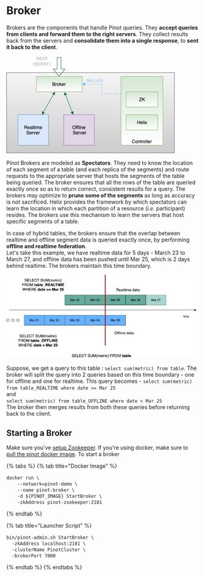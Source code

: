 # Broker

Brokers are the components that handle Pinot queries. They **accept queries from clients and forward them to the right servers**. They collect results back from the servers and **consolidate them into a single response**, to **sent it back to the client**.

![Broker interaction with other components](../../.gitbook/assets/broker-1.jpg)

Pinot Brokers are modeled as **Spectators**. They need to know the location of each segment of a table \(and each replica of the segments\) and route requests to the appropriate server that hosts the segments of the table being queried. The broker ensures that all the rows of the table are queried exactly once so as to return correct, consistent results for a query. The brokers may optimize to **prune some of the segments** as long as accuracy is not sacrificed. Helix provides the framework by which spectators can learn the location in which each partition of a resource \(_i.e._ participant\) resides. The brokers use this mechanism to learn the servers that host specific segments of a table.

In case of hybrid tables, the brokers ensure that the overlap between realtime and offline segment data is queried exactly once, by performing **offline and realtime federation**.   
Let's take this example, we have realtime data for 5 days - March 23 to March 27, and offline data has been pushed until Mar 25, which is 2 days behind realtime. The brokers maintain this time boundary. 

![](../../.gitbook/assets/timeboundary.jpg)

Suppose, we get a query to this table : `select sum(metric) from table`. The broker will split the query into 2 queries based on this time boundary - one for offline and one for realtime. This query becomes - `select sum(metric) from table_REALTIME where date >= Mar 25`  
and   
`select sum(metric) from table_OFFLINE where date < Mar 25`   
The broker then merges results from both these queries before returning back to the client.

## Starting a Broker

Make sure you've [setup Zookeeper](cluster.md#setup-a-pinot-cluster). If you're using docker, make sure to [pull the pinot docker image](cluster.md#setup-a-pinot-cluster). To start a broker 

{% tabs %}
{% tab title="Docker Image" %}
```text
docker run \
    --network=pinot-demo \
    --name pinot-broker \
    -d ${PINOT_IMAGE} StartBroker \
    -zkAddress pinot-zookeeper:2181
```
{% endtab %}

{% tab title="Launcher Script" %}
```
bin/pinot-admin.sh StartBroker \
  -zkAddress localhost:2181 \
  -clusterName PinotCluster \
  -brokerPort 7000
```
{% endtab %}
{% endtabs %}

